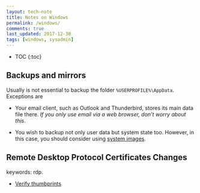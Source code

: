 ```yaml
---
layout: tech-note
title: Notes on Windows
permalink: /windows/
comments: true
last_updated: 2017-12-30
tags: [windows, sysadmin]
---
```


* TOC
{:toc}

## Backups and mirrors

Usually is not essential to backup the folder `%USERPROFILE%\AppData`.
Exceptions are

- Your email client, such as Outlook and Thunderbird, stores its main data file
  there. *If you only use email via a web browser, don’t worry about this*.

- You wish to backup not only user data but system state too. However, in this
  case, you should consider using [system
  images](http://windows.microsoft.com/en-us/windows7/what-is-a-system-image).

## Remote Desktop Protocol Certificates Changes

keywords: rdp.

- [Verify thumbprints](https://superuser.com/questions/643139/where-is-my-rdp-server-certificate-stored)
